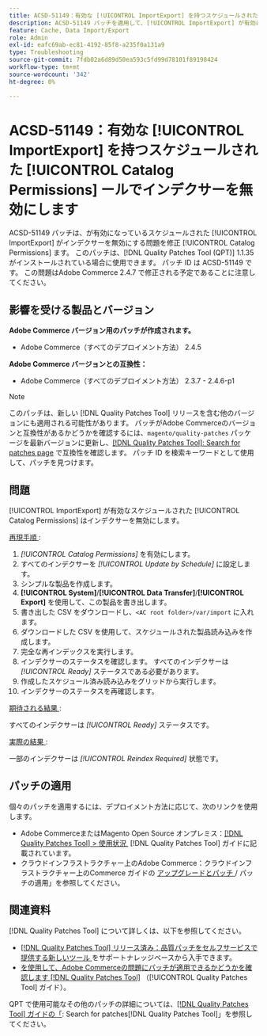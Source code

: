 ```yaml
---
title: ACSD-51149：有効な [!UICONTROL ImportExport] を持つスケジュールされた [!UICONTROL Catalog Permissions] ールでインデクサーを無効にします
description: ACSD-51149 パッチを適用して、[!UICONTROL ImportExport] が有効になっているスケジュール済み [!UICONTROL Catalog Permissions] がインデクサーを無効にするAdobe Commerceのパフォーマンスの問題を修正してください。
feature: Cache, Data Import/Export
role: Admin
exl-id: eafc69ab-ec81-4192-85f8-a235f0a131a9
type: Troubleshooting
source-git-commit: 7fdb02a6d89d50ea593c5fd99d78101f89198424
workflow-type: tm+mt
source-wordcount: '342'
ht-degree: 0%

---
```


# ACSD-51149：有効な [!UICONTROL ImportExport] を持つスケジュールされた [!UICONTROL Catalog Permissions] ールでインデクサーを無効にします

ACSD-51149 パッチは、が有効になっているスケジュールされた [!UICONTROL ImportExport] がインデクサーを無効にする問題を修正 [!UICONTROL Catalog Permissions] ます。 このパッチは、[!DNL Quality Patches Tool (QPT)] 1.1.35 がインストールされている場合に使用できます。 パッチ ID は ACSD-51149 です。 この問題はAdobe Commerce 2.4.7 で修正される予定であることに注意してください。

## 影響を受ける製品とバージョン

**Adobe Commerce バージョン用のパッチが作成されます。**

* Adobe Commerce（すべてのデプロイメント方法） 2.4.5

**Adobe Commerce バージョンとの互換性：**

* Adobe Commerce（すべてのデプロイメント方法） 2.3.7 - 2.4.6-p1

>[!NOTE]
>
>このパッチは、新しい [!DNL Quality Patches Tool] リリースを含む他のバージョンにも適用される可能性があります。 パッチがAdobe Commerceのバージョンと互換性があるかどうかを確認するには、`magento/quality-patches` パッケージを最新バージョンに更新し、[[!DNL Quality Patches Tool]: Search for patches page](https://experienceleague.adobe.com/tools/commerce-quality-patches/index.html?lang=ja) で互換性を確認します。 パッチ ID を検索キーワードとして使用して、パッチを見つけます。

## 問題

[!UICONTROL ImportExport] が有効なスケジュールされた [!UICONTROL Catalog Permissions] はインデクサーを無効にします。

<u> 再現手順 </u>:

1. *[!UICONTROL Catalog Permissions]* を有効にします。
1. すべてのインデクサーを *[!UICONTROL Update by Schedule]* に設定します。
1. シンプルな製品を作成します。
1. **[!UICONTROL System]**/**[!UICONTROL Data Transfer]**/**[!UICONTROL Export]** を使用して、この製品を書き出します。
1. 書き出した CSV をダウンロードし、`<AC root folder>/var/import` に入れます。
1. ダウンロードした CSV を使用して、スケジュールされた製品読み込みを作成します。
1. 完全な再インデックスを実行します。
1. インデクサーのステータスを確認します。 すべてのインデクサーは *[!UICONTROL Ready]* ステータスである必要があります。
1. 作成したスケジュール済み読み込みをグリッドから実行します。
1. インデクサーのステータスを再確認します。

<u> 期待される結果 </u>:

すべてのインデクサーは *[!UICONTROL Ready]* ステータスです。

<u> 実際の結果 </u>:

一部のインデクサーは *[!UICONTROL Reindex Required]* 状態です。

## パッチの適用

個々のパッチを適用するには、デプロイメント方法に応じて、次のリンクを使用します。

* Adobe CommerceまたはMagento Open Source オンプレミス：[[!DNL Quality Patches Tool] > 使用状況 &#x200B;](/help/tools/quality-patches-tool/usage.md) [!DNL Quality Patches Tool] ガイドに記載されています。
* クラウドインフラストラクチャー上のAdobe Commerce：クラウドインフラストラクチャー上のCommerce ガイドの [&#x200B; アップグレードとパッチ &#x200B;](https://experienceleague.adobe.com/docs/commerce-cloud-service/user-guide/develop/upgrade/apply-patches.html?lang=ja)/ パッチの適用」を参照してください。

## 関連資料

[!DNL Quality Patches Tool] について詳しくは、以下を参照してください。

* [[!DNL Quality Patches Tool]  リリース済み：品質パッチをセルフサービスで提供する新しいツール &#x200B;](https://experienceleague.adobe.com/ja/docs/commerce-operations/tools/quality-patches-tool/quality-patches-tool-to-self-serve-quality-patches) をサポートナレッジベースから入手できます。
* [&#x200B; を使用して、Adobe Commerceの問題にパッチが適用できるかどうかを確認します  [!DNL Quality Patches Tool]](/help/tools/quality-patches-tool/patches-available-in-qpt/check-patch-for-magento-issue-with-magento-quality-patches.md) （[!UICONTROL Quality Patches Tool] ガイド）。


QPT で使用可能なその他のパッチの詳細については、[[!DNL Quality Patches Tool] ガイドの「](https://experienceleague.adobe.com/tools/commerce-quality-patches/index.html?lang=ja): Search for patches[!DNL Quality Patches Tool]」を参照してください。
